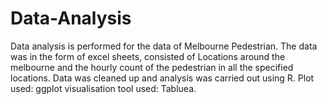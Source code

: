 # Data-Analysis
Data analysis is performed for the data of Melbourne Pedestrian. 
The data was in the form of excel sheets, consisted of Locations around the melbourne and the hourly count of the pedestrian in all the specified locations.
Data was cleaned up and analysis was carried out using R.
Plot used: ggplot
visualisation tool used: Tabluea.
